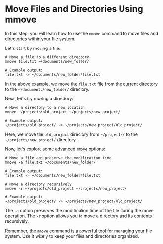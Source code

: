 # Move Files and Directories Using mmove

In this step, you will learn how to use the `mmove` command to move files and directories within your file system.

Let's start by moving a file:

```
# Move a file to a different directory
mmove file.txt ~/documents/new_folder/

# Example output:
file.txt -> ~/documents/new_folder/file.txt
```

In the above example, we move the `file.txt` file from the current directory to the `~/documents/new_folder/` directory.

Next, let's try moving a directory:

```
# Move a directory to a new location
mmove ~/projects/old_project ~/projects/new_project/

# Example output:
~/projects/old_project/ -> ~/projects/new_project/old_project/
```

Here, we move the `old_project` directory from `~/projects/` to the `~/projects/new_project/` directory.

Now, let's explore some advanced `mmove` options:

```
# Move a file and preserve the modification time
mmove -a file.txt ~/documents/new_folder/

# Example output:
file.txt -> ~/documents/new_folder/file.txt

# Move a directory recursively
mmove -r ~/projects/old_project ~/projects/new_project/

# Example output:
~/projects/old_project/ -> ~/projects/new_project/old_project/
```

The `-a` option preserves the modification time of the file during the move operation. The `-r` option allows you to move a directory and its contents recursively.

Remember, the `mmove` command is a powerful tool for managing your file system. Use it wisely to keep your files and directories organized.
